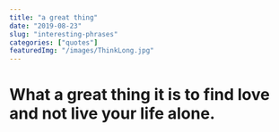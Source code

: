```yaml
---
title: "a great thing"
date: "2019-08-23"
slug: "interesting-phrases"
categories: ["quotes"]
featuredImg: "/images/ThinkLong.jpg"
---
```


# What a great thing it is to find love and not live your life alone. #
